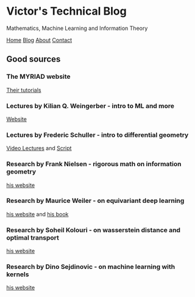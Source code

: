 # Victor's Technical Blog

Mathematics, Machine Learning and Information Theory

[Home](../index.html) [Blog](../blog) [About](../about.html) [Contact](../contact.html)

## Good sources

### The MYRIAD website

[Their tutorials](https://creatis-myriad.github.io/tutorials.html)

### Lectures by Kilian Q. Weingerber - intro to ML and more

[Website](https://www.cs.cornell.edu/~kilian/teaching/teaching.html)

### Lectures by Frederic Schuller - intro to differential geometry

[Video Lectures](https://www.fau.tv/course/id/242) and [Script](https://drive.google.com/file/d/1nchF1fRGSY3R3rP1QmjUg7fe28tAS428/view)

### Research by Frank Nielsen - rigorous math on information geometry

[his website](https://franknielsen.github.io/IG/index.html)

### Research by Maurice Weiler - on equivariant deep learning

[his website](https://maurice-weiler.gitlab.io/) and [his book](https://maurice-weiler.gitlab.io/cnn_book/EquivariantAndCoordinateIndependentCNNs.pdf)

### Research by Soheil Kolouri - on wasserstein distance and optimal transport

[his website](https://skolouri.github.io/)

### Research by Dino Sejdinovic - on machine learning with kernels

[his website](https://sejdino.github.io/)


